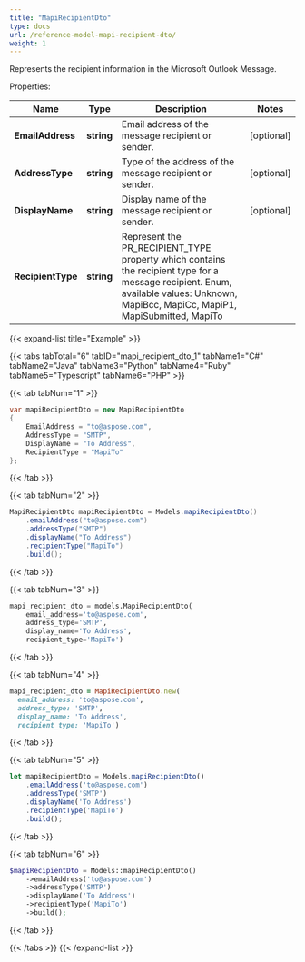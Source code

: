```yaml
---
title: "MapiRecipientDto"
type: docs
url: /reference-model-mapi-recipient-dto/
weight: 1
---
```

Represents the recipient information in the Microsoft Outlook Message.             

Properties:

Name | Type | Description | Notes
---- | ---- | ----------- | -----
**EmailAddress** | **string** | Email address of the message recipient or sender.              | [optional] 
**AddressType** | **string** | Type of the address of the message recipient or sender.              | [optional] 
**DisplayName** | **string** | Display name of the message recipient or sender.              | [optional] 
**RecipientType** | **string** | Represent the PR_RECIPIENT_TYPE property which contains the recipient type for a message recipient. Enum, available values: Unknown, MapiBcc, MapiCc, MapiP1, MapiSubmitted, MapiTo | 


{{< expand-list title="Example" >}}

{{< tabs tabTotal="6" tabID="mapi_recipient_dto_1" tabName1="C#" tabName2="Java" tabName3="Python" tabName4="Ruby" tabName5="Typescript" tabName6="PHP" >}}

{{< tab tabNum="1" >}}

```csharp
var mapiRecipientDto = new MapiRecipientDto
{
    EmailAddress = "to@aspose.com",
    AddressType = "SMTP",
    DisplayName = "To Address",
    RecipientType = "MapiTo"
};
```

{{< /tab >}}

{{< tab tabNum="2" >}}

```java
MapiRecipientDto mapiRecipientDto = Models.mapiRecipientDto()
    .emailAddress("to@aspose.com")
    .addressType("SMTP")
    .displayName("To Address")
    .recipientType("MapiTo")
    .build();
```

{{< /tab >}}

{{< tab tabNum="3" >}}

```python
mapi_recipient_dto = models.MapiRecipientDto(
    email_address='to@aspose.com',
    address_type='SMTP',
    display_name='To Address',
    recipient_type='MapiTo')
```

{{< /tab >}}

{{< tab tabNum="4" >}}

```ruby
mapi_recipient_dto = MapiRecipientDto.new(
  email_address: 'to@aspose.com',
  address_type: 'SMTP',
  display_name: 'To Address',
  recipient_type: 'MapiTo')
```

{{< /tab >}}

{{< tab tabNum="5" >}}

```typescript
let mapiRecipientDto = Models.mapiRecipientDto()
    .emailAddress('to@aspose.com')
    .addressType('SMTP')
    .displayName('To Address')
    .recipientType('MapiTo')
    .build();
```

{{< /tab >}}

{{< tab tabNum="6" >}}

```php
$mapiRecipientDto = Models::mapiRecipientDto()
    ->emailAddress('to@aspose.com')
    ->addressType('SMTP')
    ->displayName('To Address')
    ->recipientType('MapiTo')
    ->build();
```

{{< /tab >}}

{{< /tabs >}}
{{< /expand-list >}}

